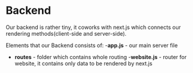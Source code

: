 # Backend

Our backend is rather tiny, it coworks with next.js which connects our rendering methods(client-side and server-side).

Elements that our Backend consists of: -**app.js** - our main server file

- **routes** - folder which contains whole routing -**website.js** - router for website, it contains only data to be rendered by next.js
